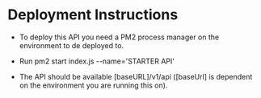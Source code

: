 # Deployment Instructions

- To deploy this API you need a PM2 process manager on the environment to de deployed to.

- Run pm2 start index.js --name='STARTER API'

- The API should be available [baseURL]/v1/api ([baseUrl] is dependent on the environment you are running this on).
